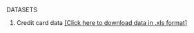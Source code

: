 
DATASETS

1. Credit card data [[Click here to download data in .xls format]](https://www.dropbox.com/s/b1c1amefi29jnzk/Credit.xls?dl=1)

